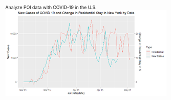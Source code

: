 Analyze POI data with COVID-19 in the U.S.  
![Alt Text](https://github.com/jojuno/EDA/blob/master/new%20cases%20of%20covid%2019%20and%20change%20in%20residential%20stay%20in%20new%20york%20by%20date%20with%20time%20lag.png)
